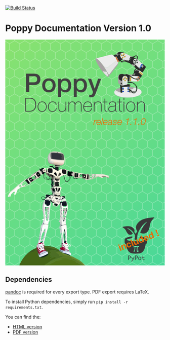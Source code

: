 [![Build Status](https://travis-ci.org/poppy-project/poppy-docs.svg?branch=master)](https://travis-ci.org/poppy-project/poppy-docs)

# Poppy Documentation Version 1.0

[![image](img/cover.png)](http://poppy-project.github.io/poppy-docs/)


## Dependencies

[pandoc](http://pandoc.org/installing.html) is required for every export type.
PDF export requires LaTeX.

To install Python dependencies, simply run `pip install -r requirements.txt`.

You can find the:

* [HTML version](http://poppy-project.github.io/poppy-docs/poppy-docs.html)
* [PDF version](http://poppy-project.github.io/poppy-docs/poppy-docs.pdf)
